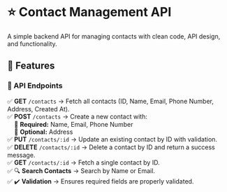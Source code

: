 # ⭐ Contact Management API

A simple backend API for managing contacts with clean code, API design, and functionality.

## 🚀 Features

### 🔹 API Endpoints 

✅ **GET** `/contacts` → Fetch all contacts (ID, Name, Email, Phone Number, Address, Created At).  
✅ **POST** `/contacts` → Create a new contact with:  
&nbsp;&nbsp;&nbsp;&nbsp;📌 **Required:** Name, Email, Phone Number  
&nbsp;&nbsp;&nbsp;&nbsp;📌 **Optional:** Address  
✅ **PUT** `/contacts/:id` → Update an existing contact by ID with validation.  
✅ **DELETE** `/contacts/:id` → Delete a contact by ID and return a success message.  
✅ **GET** `/contacts/:id` → Fetch a single contact by ID.  
✅ 🔍 **Search Contacts** → Search by Name or Email.  
✅ ✔️ **Validation** → Ensures required fields are properly validated.  
